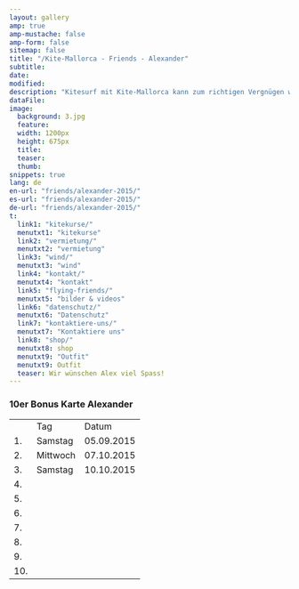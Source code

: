```yaml
---
layout: gallery
amp: true
amp-mustache: false
amp-form: false
sitemap: false
title: "/Kite-Mallorca - Friends - Alexander"
subtitle: 
date: 
modified:
description: "Kitesurf mit Kite-Mallorca kann zum richtigen Vergnügen werden, vor allem wenn man sich genau unsere Mietpreise anschaut"
dataFile:
image:
  background: 3.jpg
  feature:
  width: 1200px
  height: 675px
  title:
  teaser: 
  thumb: 
snippets: true
lang: de
en-url: "friends/alexander-2015/"
es-url: "friends/alexander-2015/"
de-url: "friends/alexander-2015/"
t:
  link1: "kitekurse/"
  menutxt1: "kitekurse"
  link2: "vermietung/"
  menutxt2: "vermietung"
  link3: "wind/"
  menutxt3: "wind"
  link4: "kontakt/"
  menutxt4: "kontakt"
  link5: "flying-friends/"
  menutxt5: "bilder & videos"
  link6: "datenschutz/"
  menutxt6: "Datenschutz"
  link7: "kontaktiere-uns/"
  menutxt7: "Kontaktiere uns"
  link8: "shop/"
  menutxt8: shop
  menutxt9: "Outfit"
  menutxt9: Outfit
  teaser: Wir wünschen Alex viel Spass!
---
```


### 10er Bonus Karte Alexander

<table>
  <tr>
    <td></td>
    <td>Tag</td>
    <td>Datum</td>
  </tr>
  <tr>
    <td>1.</td>
    <td>Samstag</td>
    <td>05.09.2015</td>  
  </tr>
  <tr>
    <td>2.</td>
    <td>Mittwoch</td>
    <td>07.10.2015</td>  
  </tr>
  <tr>
    <td>3.</td>
    <td>Samstag</td>
    <td>10.10.2015</td>  
  </tr>
  <tr>
    <td>4.</td>
    <td></td>
    <td></td>  
  </tr>
  <tr>
    <td>5.</td>
    <td></td>
    <td></td>  
  </tr>
  <tr>
    <td>6.</td>
    <td></td>
    <td></td>  
  </tr>
  <tr>
    <td>7.</td>
    <td></td>
    <td></td>  
  </tr>
  <tr>
    <td>8.</td>
    <td></td>
    <td></td>  
  </tr>
  <tr>
    <td>9.</td>
    <td></td>
    <td></td>  
  </tr>
  <tr>
    <td>10.</td>
    <td></td>
    <td></td>  
  </tr>
</table> 
